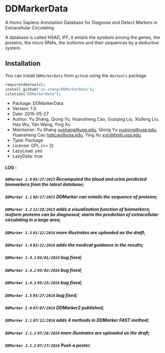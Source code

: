 # DDMarkerData

A Homo Sapiens Annotation Database for Diagnose and Detect Markers in Extracellular Circulating

A database is called HSAD, IFF, it entails the symbols among the genes, the proteins, the micro RNAs, the isoforms and their sequences by a deductive system.

## Installation

You can install `DDMarkerData` from `github` using the `devtools` package

```coffee
require(devtools);
install_github('yu-shang/DDMarkerData');
citation("DDMarkerData");
```

+ Package: DDMarkerData
+ Version: 1.0
+ Date: 2015-05-27
+ Author: Yu Shang, Qiong Yu, Huansheng Cao, Guoqing Liu, Xiufeng Liu, Hao Wu, Yan Wang, Ying Xu
+ Maintainer: Yu Shang <yushang@uga.edu>, Qiong Yu <yuqiong@uga.edu>, Huansheng Cao <hshcao@uga.edu>, Ying Xu <xyn@bmb.uga.edu>
+ Type: Package
+ License: GPL (>= 2)
+ LazyLoad: yes
+ LazyData: true


#### **LOG :**
##### `DDMarker 1.0` `05/27/2015` **Recomputed the blood and urine predicted biomarkers from the latest datebase;**
##### `DDMarker 1.1` `08/27/2015` **DDMarker can entails the sequence of proteins;**
##### `DDMarker 1.2` `12/28/2015` **adds a visualization function of biomarkers; isoform proteins can be diagnosed; starts the prediction of extracellular circulating in a large area;**
##### `DDMarker 1.3` `01/12/2016` **more illustrates are uploaded as the draft;**
##### `DDMarker 1.4` `03/12/2016` **adds the medical guidance in the results;**
##### `DDMarker 1.4.1` `04/01/2016` **bug fixed;**
##### `DDMarker 1.4.2` `05/02/2016` **bug fixed;**
##### `DDMarker 1.4.3` `05/23/2016` **bug fixed;**
##### `DDMarker 1.5` `05/27/2016` **bug fixed;**
##### `DDMarker 2.0` `07/07/2016` **DDMarker2 published;**
##### `DDMarker 2.1` `07/12/2016` **adds 4 methods in DDMarker FAST method;**
##### `DDMarker 2.1.1` `07/26/2016` **more illustrates are uploaded as the draft;**
##### `DDMarker 2.1.2` `07/27/2016` **Push a poster.**
